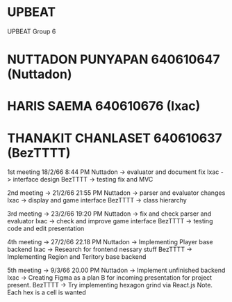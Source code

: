# UPBEAT
UPBEAT Group 6
# NUTTADON PUNYAPAN 640610647 (Nuttadon)
# HARIS SAEMA 640610676 (Ixac)
# THANAKIT CHANLASET 640610637 (BezTTTT)

1st meeting 18/2/66 8:44 PM
  Nuttadon -> evaluator and document fix
  Ixac -> interface design
  BezTTTT -> testing fix and MVC
  
2nd meeting -> 21/2/66 21:55 PM
  Nuttadon -> parser and evaluator changes
  Ixac -> display and game interface
  BezTTTT -> class hierarchy

3rd meeting -> 23/2/66 19:20 PM
  Nuttadon -> fix and check parser and evaluator 
  Ixac -> check and improve game interface
  BezTTTT -> testing code and edit presentation
  
4th meeting -> 27/2/66  22.18 PM
  Nuttadon -> Implementing Player base backend
  Ixac -> Research for frontend nessary stuff
  BezTTTT -> Implementing Region and Teritory base backend
  
 5th meeting -> 9/3/66 20.00 PM
  Nuttadon -> Implement unfinished backend
  Ixac -> Creating Figma as a plan B for incoming presentation for project present.
  BezTTTT -> Try implementing hexagon grind via React.js Note. Each hex is a cell is wanted
